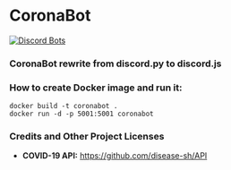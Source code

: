 # CoronaBot
[![Discord Bots](https://top.gg/api/widget/status/692525015668621321.svg)](https://top.gg/bot/692525015668621321)

### CoronaBot rewrite from discord.py to discord.js

### How to create Docker image and run it:

```
docker build -t coronabot .
docker run -d -p 5001:5001 coronabot
```

### Credits and Other Project Licenses

- **COVID-19 API:** https://github.com/disease-sh/API
